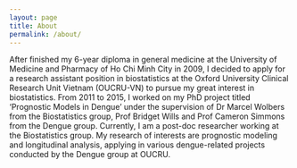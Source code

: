 ```yaml
---
layout: page
title: About
permalink: /about/
---
```


After finished my 6-year diploma in general medicine at the University of Medicine and Pharmacy of Ho Chi Minh City in 2009, I decided to apply for a research assistant position in biostatistics at the Oxford University Clinical Research Unit Vietnam (OUCRU-VN) to pursue my great interest in biostatistics. From 2011 to 2015, I worked on my PhD project titled ‘Prognostic Models in Dengue’ under the supervision of Dr Marcel Wolbers from the Biostatistics group, Prof Bridget Wills and Prof Cameron Simmons from the Dengue group. Currently, I am a post-doc researcher working at the Biostatistics group. My research of interests are prognostic modeling and longitudinal analysis, applying in various dengue-related projects conducted by the Dengue group at OUCRU.